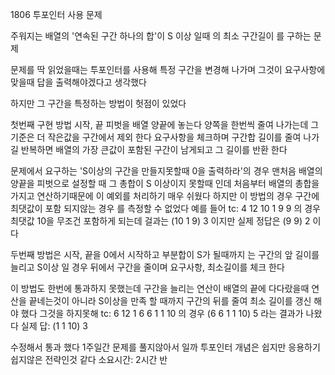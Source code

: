 1806 투포인터 사용 문제

주워지는 배열의 '연속된 구간 하나의 합'이 S 이상 일때 의 최소 구간길이 를 구하는 문제

문제를 딱 읽었을때는 투포인터를 사용해 특정 구간을 변경해 나가며
그것이 요구사항에 맞을때 답을 출력해야겠다고 생각했다

하지만 그 구간을 특정하는 방법이 헛점이 있었다

첫번째 구현 방법
시작, 끝 피벗을 배열 양끝에 놓는다
양쪽을 한번씩 줄여 나가는데 그 기준은 더 작은값을 구간에서 제외 한다
요구사항을 체크하며 구간합 길이를 줄여 나가길 반복하면
배열의 가장 큰값이 포함된 구간이 남게되고 그 길이를 반환 한다

문제에서 요구하는 'S이상의 구간을 만들지못할때 0을 출력하라'의 경우
맨처음 배열의 양끝을 피벗으로 설정할 때 그 총합이 S 이상이지 못할때 인데
처음부터 배열의 총합을 가지고 연산하기때문에
이 예외를 처리하기 매우 쉬웠다
하지만 이 방법의 경우 구간에 최댓값이 포함 되지않는 경우 를 측정할 수 없었다
예를 들어 tc:
4 12
10 1 9 9 의 경우
최댓값 10을 무조건 포함하게 되는데
걸과는 (10 1 9) 3 이지만
실제 정답은 (9 9) 2 이다

두번째 방법은
시작, 끝을 0에서 시작하고
부분합이 S가 될때까지 는 구간의 앞 길이를 늘리고
S이상 일 경우 뒤에서 구간을 줄이며 요구사항, 최소길이를 체크 한다

이 방법도 한번에 통과하지 못했는데
구간을 늘리는 연산이 배열의 끝에 다다랐을때
연산을 끝네는것이 아니라 S이상을 만족 할 때까지
구간의 뒤를 줄여 최소 길이를 갱신 해야 했다
그것을 하지못해
tc:
6 12
1 6 6 1 1 10 의 경우
(6 6 1 1 10) 5 라는 결과가 나왔다
실제 답: (1 1 10) 3

수정해서 통과 했다
1주일간 문제를 풀지않아서 일까
투포인터 개념은 쉽지만 응용하기 쉽지않은 전략인것 같다
소요시간: 2시간 반